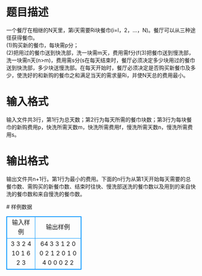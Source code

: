 # 

 
 # 题目描述 
<p>
一个餐厅在相继的N天里，第i天需要Ri块餐巾(i=l，2，…，N)。餐厅可以从三种途径获得餐巾。<br>(1)购买新的餐巾，每块需p分；<br>(2)把用过的餐巾送到快洗部，洗一块需m天，费用需f分(f<p)。如m=l时，第一天送到快洗部的餐巾第二天就可以使用了，送慢洗的情况也如此。<br>(3)把餐巾送到慢洗部，洗一块需n天(n>m)，费用需s分(s<f)。<br>在每天结束时，餐厅必须决定多少块用过的餐巾送到快洗部，多少块送慢洗部。在每天开始时，餐厅必须决定是否购买新餐巾及多少，使洗好的和新购的餐巾之和满足当天的需求量Ri，并使N天总的费用最小。<br></p> 

 
 # 输入格式 
<p>
输入文件共3行，第1行为总天数；第2行为每天所需的餐巾块数；第3行为每块餐巾的新购费用p，快洗所需天数m，快洗所需费用f，慢洗所需天数n，慢洗所需费用s。</p> 

 
 # 输出格式 
<p>
输出文件共n+1行。第1行为最小的费用。下面的n行为从第1天开始每天需要的总餐巾数、需购买的新餐巾数、结束时往快、慢洗部送洗的餐巾数以及用到的来自快洗的餐巾数和来自慢洗的餐巾数。</p> 
# 样例数据
<style>
        table,table tr th, table tr td { border:1px solid #0094ff; }
        table { width: 200px; min-height: 25px; line-height: 25px; text-align: center; border-collapse: collapse;}   
    </style>
<table>
	<tr>
		<td>输入样例</td>
		<td>输出样例</td>
	</tr>
<tr><td>3
3 2 4
10 1 6 2 3</td><td>64
3 3 1 2 0 0
2 1 2 0 1 0
4 0 0 0 2 2 </td></tr></table>
